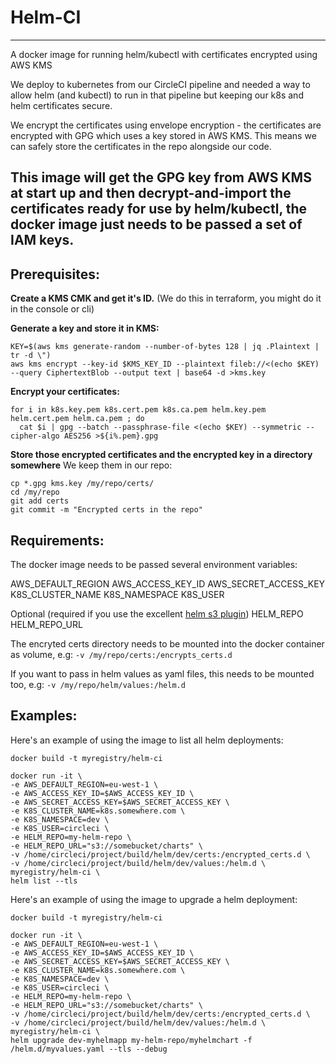 # Helm-CI
----
A docker image for running helm/kubectl with certificates encrypted using AWS KMS

We deploy to kubernetes from our CircleCI pipeline and needed a way to allow helm (and kubectl) to run in that pipeline but keeping our k8s and helm certificates secure.

We encrypt the certificates using envelope encryption - the certificates are encrypted with GPG which uses a key stored in AWS KMS. This means we can safely store the certificates in the repo alongside our code.

This image will get the GPG key from AWS KMS at start up and then decrypt-and-import the certificates ready for use by helm/kubectl, the docker image just needs to be passed a set of IAM keys.
----

## Prerequisites:

**Create a KMS CMK and get it's ID.**
(We do this in terraform, you might do it in the console or cli)

**Generate a key and store it in KMS:**
```
KEY=$(aws kms generate-random --number-of-bytes 128 | jq .Plaintext | tr -d \")
aws kms encrypt --key-id $KMS_KEY_ID --plaintext fileb://<(echo $KEY) --query CiphertextBlob --output text | base64 -d >kms.key
```

**Encrypt your certificates:**
```
for i in k8s.key.pem k8s.cert.pem k8s.ca.pem helm.key.pem helm.cert.pem helm.ca.pem ; do
  cat $i | gpg --batch --passphrase-file <(echo $KEY) --symmetric --cipher-algo AES256 >${i%.pem}.gpg
```

**Store those encrypted certificates and the encrypted key in a directory somewhere**
We keep them in our repo:
```
cp *.gpg kms.key /my/repo/certs/
cd /my/repo
git add certs
git commit -m "Encrypted certs in the repo"
```

## Requirements:

The docker image needs to be passed several environment variables:

AWS_DEFAULT_REGION
AWS_ACCESS_KEY_ID
AWS_SECRET_ACCESS_KEY
K8S_CLUSTER_NAME
K8S_NAMESPACE
K8S_USER

Optional (required if you use the excellent [helm s3 plugin](https://github.com/hypnoglow/helm-s3))
HELM_REPO
HELM_REPO_URL

The encryted certs directory needs to be mounted into the docker container as volume, e.g:
`-v /my/repo/certs:/encrypts_certs.d`

If you want to pass in helm values as yaml files, this needs to be mounted too, e.g:
`-v /my/repo/helm/values:/helm.d`

## Examples:

Here's an example of using the image to list all helm deployments:

```
docker build -t myregistry/helm-ci

docker run -it \
-e AWS_DEFAULT_REGION=eu-west-1 \
-e AWS_ACCESS_KEY_ID=$AWS_ACCESS_KEY_ID \
-e AWS_SECRET_ACCESS_KEY=$AWS_SECRET_ACCESS_KEY \
-e K8S_CLUSTER_NAME=k8s.somewhere.com \
-e K8S_NAMESPACE=dev \
-e K8S_USER=circleci \
-e HELM_REPO=my-helm-repo \
-e HELM_REPO_URL="s3://somebucket/charts" \
-v /home/circleci/project/build/helm/dev/certs:/encrypted_certs.d \
-v /home/circleci/project/build/helm/dev/values:/helm.d \
myregistry/helm-ci \
helm list --tls
```

Here's an example of using the image to upgrade a helm deployment:

```
docker build -t myregistry/helm-ci

docker run -it \
-e AWS_DEFAULT_REGION=eu-west-1 \
-e AWS_ACCESS_KEY_ID=$AWS_ACCESS_KEY_ID \
-e AWS_SECRET_ACCESS_KEY=$AWS_SECRET_ACCESS_KEY \
-e K8S_CLUSTER_NAME=k8s.somewhere.com \
-e K8S_NAMESPACE=dev \
-e K8S_USER=circleci \
-e HELM_REPO=my-helm-repo \
-e HELM_REPO_URL="s3://somebucket/charts" \
-v /home/circleci/project/build/helm/dev/certs:/encrypted_certs.d \
-v /home/circleci/project/build/helm/dev/values:/helm.d \
myregistry/helm-ci \
helm upgrade dev-myhelmapp my-helm-repo/myhelmchart -f /helm.d/myvalues.yaml --tls --debug
```
